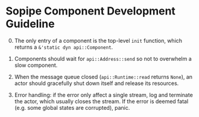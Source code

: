 Sopipe Component Development Guideline
======================================

0. The only entry of a component is the top-level `init` function, which returns a `&'static dyn api::Component`.

0. Components should wait for `api::Address::send` so not to overwhelm a slow component.

0. When the message queue closed (`api::Runtime::read` returns `None`), an actor should gracefully shut down itself and
   release its resources.

0. Error handling: if the error only affect a single stream, log and terminate the actor, which usually closes the
   stream. If the error is deemed fatal (e.g. some global states are corrupted), panic.
